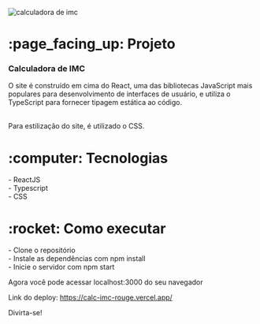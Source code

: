 
![calculadora de imc](https://user-images.githubusercontent.com/115239333/225336050-e0c281ea-d6a1-4986-8fc1-ff512d425c2f.png)

<h1> :page_facing_up: Projeto</h1>
<h3>Calculadora de IMC</h3> 
O site é construído em cima do React, uma das bibliotecas JavaScript mais populares para desenvolvimento de interfaces de usuário, e utiliza o TypeScript para fornecer tipagem estática ao código.</br></br>

Para estilização do site, é utilizado o CSS.

<h1> :computer: Tecnologias</h1>
- ReactJS </br>
- Typescript </br>
- CSS

<h1> :rocket: Como executar</h1>
- Clone o repositório </br>
- Instale as dependências com npm install </br>
- Inicie o servidor com npm start  </br>

Agora você pode acessar localhost:3000 do seu navegador

Link do deploy: https://calc-imc-rouge.vercel.app/</br>

Divirta-se!

